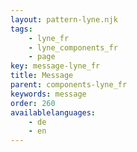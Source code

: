 ```yaml
---
layout: pattern-lyne.njk
tags: 
    - lyne_fr
    - lyne_components_fr
    - page
key: message-lyne_fr
title: Message
parent: components-lyne_fr
keywords: message
order: 260
availablelanguages: 
    - de
    - en
---
```

